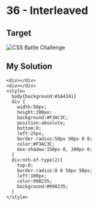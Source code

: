 # 36 - Interleaved

## Target

![CSS Battle Challenge](https://cssbattle.dev/targets/36.png)

## My Solution

```
<div></div>
<div></div>
<style>
  body{background:#1A4341}
  div {
    width:50px;
    height:200px;
    background:#F3AC3C;
    position:absolute;
    bottom:0;
    left:25px;
    border-radius:50px 50px 0 0;
    color:#F3AC3C;
    box-shadow:150px 0, 300px 0;
  }
  div:nth-of-type(2){
    top:0;
    border-radius:0 0 50px 50px;
    left:100px;
    color:998235;
    background:#998235;
  }
</style>

```
